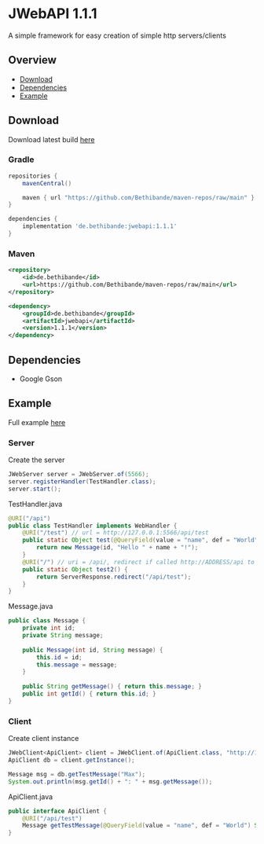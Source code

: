 # JWebAPI 1.1.1
A simple framework for easy creation of simple http servers/clients<br>

## Overview
- [Download](#download)
- [Dependencies](#dependencies)
- [Example](#example)

## Download
Download latest build [here](https://github.com/Bethibande/maven-repos/blob/main/de/bethibande/jwebapi/1.1.1/jwebapi-1.1.1.jar)
### Gradle
```gradle
repositories {
    mavenCentral()

    maven { url "https://github.com/Bethibande/maven-repos/raw/main" }
}

dependencies {
    implementation 'de.bethibande:jwebapi:1.1.1'
}
```
### Maven
```xml
<repository>
    <id>de.bethibande</id>
    <url>https://github.com/Bethibande/maven-repos/raw/main</url>
</repository>

<dependency>
    <groupId>de.bethibande</groupId>
    <artifactId>jwebapi</artifactId>
    <version>1.1.1</version>
</dependency>
```

## Dependencies
- Google Gson

## Example
Full example [here](https://github.com/Bethibande/JWebAPI/tree/master/examples/src/com/bethibande/web/examples)

### Server
Create the server
```java
JWebServer server = JWebServer.of(5566);
server.registerHandler(TestHandler.class);
server.start();
```
TestHandler.java
```java
@URI("/api")
public class TestHandler implements WebHandler {
    @URI("/test") // url = http://127.0.0.1:5566/api/test
    public static Object test(@QueryField(value = "name", def = "World") String name, @QueryField(value = "id", def = "1") int id) {
        return new Message(id, "Hello " + name + "!");
    }
    @URI("/") // uri = /api/, redirect if called http://ADDRESS/api to http://ADDRESS/api/test
    public static Object test2() {
        return ServerResponse.redirect("/api/test");
    }
}
```
Message.java
```java
public class Message {
    private int id;
    private String message;
    
    public Message(int id, String message) {
        this.id = id;
        this.message = message;
    }
    
    public String getMessage() { return this.message; }
    public int getId() { return this.id; }
}
```

### Client
Create client instance
```java
JWebClient<ApiClient> client = JWebClient.of(ApiClient.class, "http://127.0.0.1:5566");
ApiClient db = client.getInstance();

Message msg = db.getTestMessage("Max");
System.out.println(msg.getId() + ": " + msg.getMessage());
```
ApiClient.java
```java
public interface ApiClient {
    @URI("/api/test")
    Message getTestMessage(@QueryField(value = "name", def = "World") String name);
}
```
